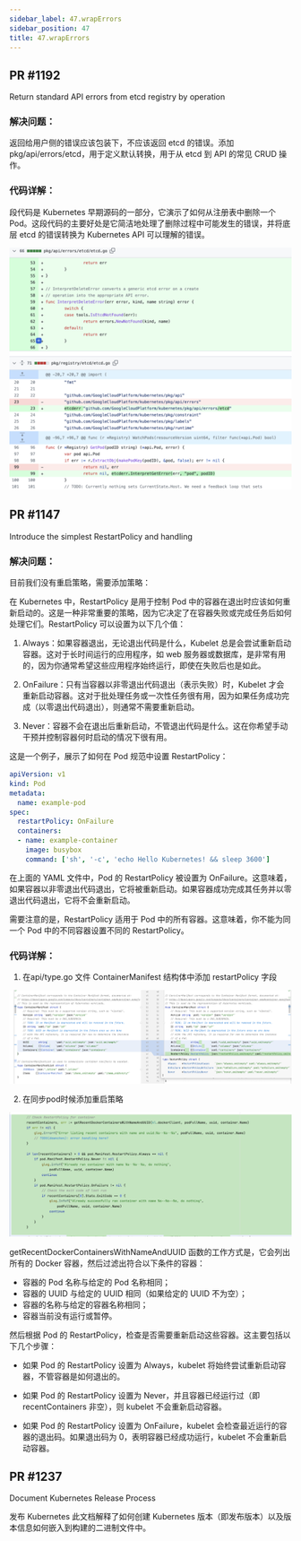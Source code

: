 ```yaml
---
sidebar_label: 47.wrapErrors
sidebar_position: 47
title: 47.wrapErrors
---
```


## PR #1192

Return standard API errors from etcd registry by operation 

### 解决问题：

返回给用户侧的错误应该包装下，不应该返回 etcd 的错误。添加 pkg/api/errors/etcd，用于定义默认转换，用于从 etcd 到 API 的常见 CRUD 操作。

### 代码详解：

段代码是 Kubernetes 早期源码的一部分，它演示了如何从注册表中删除一个 Pod。这段代码的主要好处是它简洁地处理了删除过程中可能发生的错误，并将底层 etcd 的错误转换为 Kubernetes API 可以理解的错误。

![](https://raw.githubusercontent.com/mouuii/picture/master/%E6%88%AA%E5%B1%8F2023-06-22%20%E4%B8%8B%E5%8D%888.21.08.png)

## PR #1147
Introduce the simplest RestartPolicy and handling

### 解决问题：

目前我们没有重启策略，需要添加策略：

在 Kubernetes 中，RestartPolicy 是用于控制 Pod 中的容器在退出时应该如何重新启动的。这是一种非常重要的策略，因为它决定了在容器失败或完成任务后如何处理它们。RestartPolicy 可以设置为以下几个值：

1. Always：如果容器退出，无论退出代码是什么，Kubelet 总是会尝试重新启动容器。这对于长时间运行的应用程序，如 web 服务器或数据库，是非常有用的，因为你通常希望这些应用程序始终运行，即使在失败后也是如此。

2. OnFailure：只有当容器以非零退出代码退出（表示失败）时，Kubelet 才会重新启动容器。这对于批处理任务或一次性任务很有用，因为如果任务成功完成（以零退出代码退出），则通常不需要重新启动。

3. Never：容器不会在退出后重新启动，不管退出代码是什么。这在你希望手动干预并控制容器何时启动的情况下很有用。

这是一个例子，展示了如何在 Pod 规范中设置 RestartPolicy：

```yaml
apiVersion: v1
kind: Pod
metadata:
  name: example-pod
spec:
  restartPolicy: OnFailure
  containers:
  - name: example-container
    image: busybox
    command: ['sh', '-c', 'echo Hello Kubernetes! && sleep 3600']
```
在上面的 YAML 文件中，Pod 的 RestartPolicy 被设置为 OnFailure。这意味着，如果容器以非零退出代码退出，它将被重新启动。如果容器成功完成其任务并以零退出代码退出，它将不会重新启动。

需要注意的是，RestartPolicy 适用于 Pod 中的所有容器。这意味着，你不能为同一个 Pod 中的不同容器设置不同的 RestartPolicy。


### 代码详解：
1. 在api/type.go 文件 ContainerManifest 结构体中添加 restartPolicy 字段


![](https://raw.githubusercontent.com/mouuii/picture/master/%E6%88%AA%E5%B1%8F2023-06-22%20%E4%B8%8B%E5%8D%888.39.29.png)

2. 在同步pod时候添加重启策略

![](https://raw.githubusercontent.com/mouuii/picture/master/%E6%88%AA%E5%B1%8F2023-06-22%20%E4%B8%8B%E5%8D%888.44.34.png)

getRecentDockerContainersWithNameAndUUID 函数的工作方式是，它会列出所有的 Docker 容器，然后过滤出符合以下条件的容器：

- 容器的 Pod 名称与给定的 Pod 名称相同；
- 容器的 UUID 与给定的 UUID 相同（如果给定的 UUID 不为空）；
- 容器的名称与给定的容器名称相同；
- 容器当前没有运行或暂停。

然后根据 Pod 的 RestartPolicy，检查是否需要重新启动这些容器。这主要包括以下几个步骤：

- 如果 Pod 的 RestartPolicy 设置为 Always，kubelet 将始终尝试重新启动容器，不管容器是如何退出的。

- 如果 Pod 的 RestartPolicy 设置为 Never，并且容器已经运行过（即 recentContainers 非空），则 kubelet 不会重新启动容器。

- 如果 Pod 的 RestartPolicy 设置为 OnFailure，kubelet 会检查最近运行的容器的退出码。如果退出码为 0，表明容器已经成功运行，kubelet 不会重新启动容器。


## PR #1237
Document Kubernetes Release Process

发布 Kubernetes
此文档解释了如何创建 Kubernetes 版本（即发布版本）以及版本信息如何嵌入到构建的二进制文件中。


